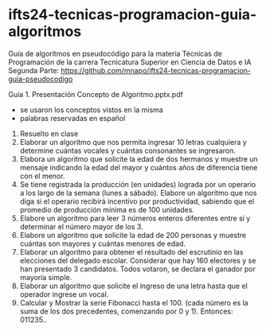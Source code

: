 # ifts24-tecnicas-programacion-guia-algoritmos
Guía de algoritmos en pseudocódigo para la materia Técnicas de Programación de la carrera Tecnicatura Superior en Ciencia de Datos e IA
Segunda Parte: https://github.com/mnapo/ifts24-tecnicas-programacion-guia-pseudocodigo

Guía 1. Presentación Concepto de Algoritmo.pptx.pdf
- se usaron los conceptos vistos en la misma
- palabras reservadas en español

1) Resuelto en clase
2) Elaborar un algoritmo que nos permita ingresar 10 letras cualquiera y determine
cuántas vocales y cuántas consonantes se ingresaron.
3) Elabora un algoritmo que solicite la edad de dos hermanos y muestre un mensaje
indicando la edad del mayor y cuántos años de diferencia tiene con el menor.
4) Se tiene registrada la producción (en unidades) lograda por un operario a los largo
de la semana (lunes a sábado). Elabore un algoritmo que nos diga si el operario
recibirá incentivo por productividad, sabiendo que el promedio de producción mínima
es de 100 unidades.
5) Elabore un algoritmo para leer 3 números enteros diferentes entre sí y determinar el
número mayor de los 3.
6) Elabore un algoritmo que solicite la edad de 200 personas y muestre cuántas son
mayores y cuántas menores de edad.
7) Elaborar un algoritmo para obtener el resultado del escrutinio en las elecciones del
delegado escolar. Considerar que hay 160 electores y se han presentado 3 candidatos.
Todos votaron, se declara el ganador por mayoría simple.
8) Elaborar un algoritmo que solicite el ingreso de una letra hasta que el operador
ingrese un vocal.
9) Calcular y Mostrar la serie Fibonacci hasta el 100. (cada número es la suma de los
dos precedentes, comenzando por 0 y 1). Entonces: 011235..
